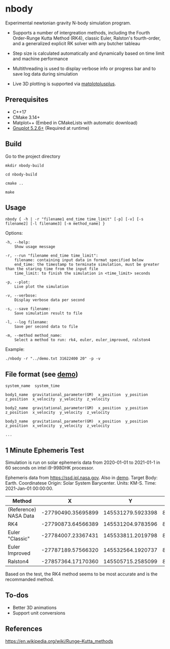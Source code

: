 # nbody
Experimental newtonian gravity N-body simulation program.
* Supports a number of intergreation methods, including the Fourth Order-Runge Kutta Method (RK4), classic Euler, Ralston's fourth-order, and a generalized explicit RK solver with any butcher tableau

* Step size is calculated automatically and dynamically based on time limit and machine performance

* Multithreading is used to display verbose info or progress bar and to save log data during simulation

* Live 3D plotting is supported via [matplotplusplus](https://github.com/alandefreitas/matplotplusplus).


## Prerequisites
* C++17
* CMake 3.14+
* Matplot++ (Embed in CMakeLists with automatic download)
* [Gnuplot 5.2.6+](https://riptutorial.com/gnuplot/example/11275/installation-or-setup) (Required at runtime)
## Build
Go to the project directory

    mkdir nbody-build

    cd nbody-build

    cmake ..

    make

## Usage

    nbody { -h | -r "filename1 end_time time_limit" [-p] [-v] [-s filename2] [-l filename3] [-m method_name] }
Options:

    -h, --help:
        Show usage message
        
    -r, --run "filename end_time time_limit":
        filename: containing input data in format specified below
        end_time: the timestamp to terminate simulation, must be greater than the staring time from the input file
        time_limit: to finish the simulation in <time_limit> seconds
        
    -p, --plot:
        Live plot the simulation
        
    -v, --verbose:
        Display verbose data per second
        
    -s, --save filename:
        Save simulation result to file
        
    -l, --log filename:
        Save per second data to file
        
    -m, --method method_name:
        Select a method to run: rk4, euler, euler_improved, ralston4

Example:

    ./nbody -r "../demo.txt 31622400 20" -p -v

## File format (see [demo](./demo.txt))

    system_name  system_time

    body1_name  gravitational_parameter(GM)  x_position  y_position  z_position  x_velocity  y_velocity  z_velocity

    body2_name  gravitational_parameter(GM)  x_position  y_position  z_position  x_velocity  y_velocity  z_velocity

    body3_name  gravitational_parameter(GM)  x_position  y_position  z_position  x_velocity  y_velocity  z_velocity
    
    ...

## 1 Minute Ephemeris Test
Simulation is run on solar ephemeris data from 2020-01-01 to 2021-01-1 in 60 seconds on intel i9-9980HK processor.

Ephemeris data from https://ssd.jpl.nasa.gov. Also in [demo](./demo.txt). Target Body: Earth. Coordinatese Origin: Solar System Barycenter. Units: KM-S. Time: 2021-Jan-01 00:00:00.

| Method | X | Y | Z | VX | VY | VZ |
| ------ | - | - | - | -- | -- | -- |
| (Reference) NASA Data | -27790490.35695899 | 145531279.5923398 | 8814.216724157333 | -29.77742302555309 | -5.541990311673212 | -0.000085678656151 |
| RK4                          | -27790873.64566389 | 145531204.9783596 | 8814.186222578265 | -29.77740827953653 | -5.542068690011103 | -0.000085841785718 |
| Euler "Classic"              | -27784007.23367431 | 145533811.2019798 | 8851.133386938507 | -29.77685077368753 | -5.541754477495280 | -0.000169792923043 |
| Euler Improved               | -27787189.57566320 | 145532564.1920737 | 8832.729469206849 | -29.77710945764749 | -5.541868574965185 | -0.000130693943158 |
| Ralston4                     | -27857364.17170360 | 145505715.2585099 | 8846.985279501034 | -29.77423945488506 | -5.562197916939682 | -0.000548913841268 |

Based on the test, the RK4 method seems to be most accurate and is the recommanded method.

## To-dos

* Better 3D animations
* Support unit conversions

## References
https://en.wikipedia.org/wiki/Runge–Kutta_methods
